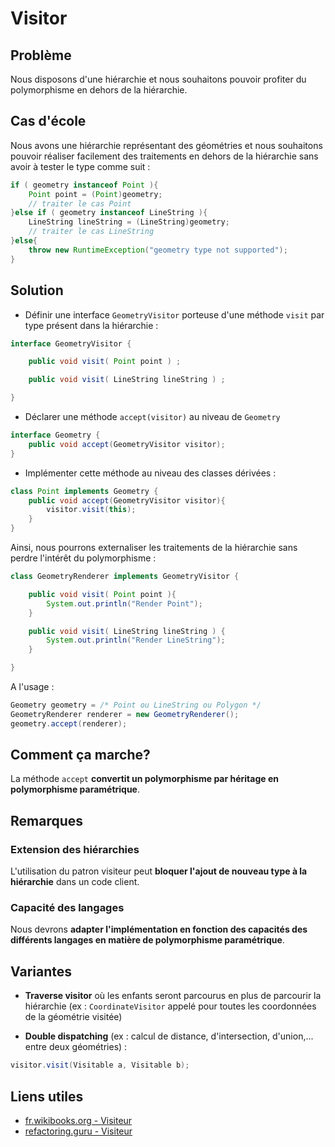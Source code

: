 # Visitor

## Problème

Nous disposons d'une hiérarchie et nous souhaitons pouvoir profiter du polymorphisme en dehors de la hiérarchie.

## Cas d'école

Nous avons une hiérarchie représentant des géométries et nous souhaitons pouvoir réaliser facilement des traitements en dehors de la hiérarchie sans avoir à tester le type comme suit :

```java
if ( geometry instanceof Point ){
    Point point = (Point)geometry;
    // traiter le cas Point
}else if ( geometry instanceof LineString ){
    LineString lineString = (LineString)geometry;
    // traiter le cas LineString
}else{
    throw new RuntimeException("geometry type not supported");
}
```

## Solution

* Définir une interface `GeometryVisitor` porteuse d'une méthode `visit` par type présent dans la hiérarchie :

```java
interface GeometryVisitor {

    public void visit( Point point ) ;

    public void visit( LineString lineString ) ;

}
```

* Déclarer une méthode `accept(visitor)` au niveau de `Geometry`

```java
interface Geometry {
    public void accept(GeometryVisitor visitor);
}
```

* Implémenter cette méthode au niveau des classes dérivées :

```java
class Point implements Geometry {
    public void accept(GeometryVisitor visitor){
        visitor.visit(this);
    }
}
```

Ainsi, nous pourrons externaliser les traitements de la hiérarchie sans perdre l'intérêt du polymorphisme :

```java
class GeometryRenderer implements GeometryVisitor {

    public void visit( Point point ){
        System.out.println("Render Point");
    }

    public void visit( LineString lineString ) {
        System.out.println("Render LineString");
    }

}
```

A l'usage :

```java
Geometry geometry = /* Point ou LineString ou Polygon */
GeometryRenderer renderer = new GeometryRenderer();
geometry.accept(renderer);
```

## Comment ça marche?

La méthode `accept` **convertit un polymorphisme par héritage en polymorphisme paramétrique**. 

## Remarques

### Extension des hiérarchies

L'utilisation du patron visiteur peut **bloquer l'ajout de nouveau type à la hiérarchie** dans un code client.

### Capacité des langages

Nous devrons **adapter l'implémentation en fonction des capacités des différents langages en matière de polymorphisme paramétrique**.

## Variantes

* **Traverse visitor** où les enfants seront parcourus en plus de parcourir la hiérarchie (ex : `CoordinateVisitor` appelé pour toutes les coordonnées de la géométrie visitée)

* **Double dispatching** (ex : calcul de distance, d'intersection, d'union,... entre deux géométries) :

```java
visitor.visit(Visitable a, Visitable b);
```


## Liens utiles

* [fr.wikibooks.org - Visiteur](https://fr.wikibooks.org/wiki/Patrons_de_conception/Strat%C3%A9gie)
* [refactoring.guru - Visiteur](https://refactoring.guru/fr/design-patterns/visitor)

